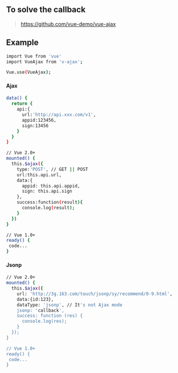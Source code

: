 ## To solve the callback

> https://github.com/vue-demo/vue-ajax

## Example
```bash
import Vue from 'vue'
import VueAjax from 'v-ajax';

Vue.use(VueAjax);
```

#### Ajax
```bash
data() {
  return {
    api:{
      url:'http://api.xxx.com/v1',
      appid:123456,
      sign:13456
    }
  }
}

// Vue 2.0+
mounted() {
  this.$ajax({
    type:'POST', // GET || POST
    url:this.api.url,
    data:{
      appid: this.api.appid,
      sign: this.api.sign
    },
    success:function(result){
      console.log(result);
    }
  })
}

// Vue 1.0+
ready() {
 code...
}
```

#### Jsonp
```bash
// Vue 2.0+
mounted() {
  this.$ajax({
    url: 'http://3g.163.com/touch/jsonp/sy/recommend/0-9.html',
    data:{id:123},
    dataType: 'jsonp', // It's not Ajax mode
    jsonp: 'callback',
    success: function (res) {
      console.log(res);
    }
  });
}

// Vue 1.0+
ready() {
 code...
}
```

